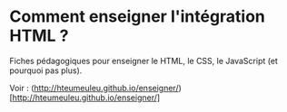 Comment enseigner l'intégration HTML ?
=========

Fiches pédagogiques pour enseigner le HTML, le CSS, le JavaScript (et pourquoi pas plus).

Voir : (http://hteumeuleu.github.io/enseigner/)[http://hteumeuleu.github.io/enseigner/]
